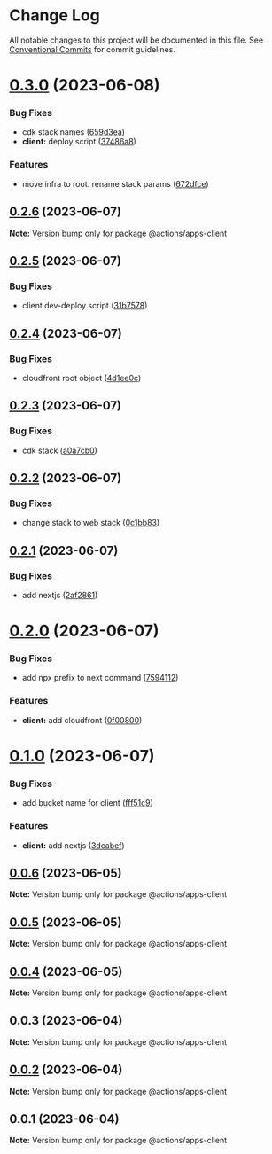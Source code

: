 # Change Log

All notable changes to this project will be documented in this file.
See [Conventional Commits](https://conventionalcommits.org) for commit guidelines.

# [0.3.0](https://github.com/ashleyjtaylor/actions/compare/@actions/apps-client@0.2.6...@actions/apps-client@0.3.0) (2023-06-08)


### Bug Fixes

* cdk stack names ([659d3ea](https://github.com/ashleyjtaylor/actions/commit/659d3ea6d6289f12120afe30fd116e1febcc692a))
* **client:** deploy script ([37486a8](https://github.com/ashleyjtaylor/actions/commit/37486a862e27c2b3e5eed591491102f6aa01ad08))


### Features

* move infra to root. rename stack params ([672dfce](https://github.com/ashleyjtaylor/actions/commit/672dfce4220dbddb9df9bd1cd7db02024459629b))





## [0.2.6](https://github.com/ashleyjtaylor/actions/compare/@actions/apps-client@0.2.5...@actions/apps-client@0.2.6) (2023-06-07)

**Note:** Version bump only for package @actions/apps-client





## [0.2.5](https://github.com/ashleyjtaylor/actions/compare/@actions/apps-client@0.2.4...@actions/apps-client@0.2.5) (2023-06-07)


### Bug Fixes

* client dev-deploy script ([31b7578](https://github.com/ashleyjtaylor/actions/commit/31b75786df39c2cbe2fe4de24dbb12193220450e))





## [0.2.4](https://github.com/ashleyjtaylor/actions/compare/@actions/apps-client@0.2.3...@actions/apps-client@0.2.4) (2023-06-07)


### Bug Fixes

* cloudfront root object ([4d1ee0c](https://github.com/ashleyjtaylor/actions/commit/4d1ee0c191c138d79f105404c7e0f3af7c4ba976))





## [0.2.3](https://github.com/ashleyjtaylor/actions/compare/@actions/apps-client@0.2.2...@actions/apps-client@0.2.3) (2023-06-07)


### Bug Fixes

* cdk stack ([a0a7cb0](https://github.com/ashleyjtaylor/actions/commit/a0a7cb00baed69b1ff6e6a782610a0197fff06e9))





## [0.2.2](https://github.com/ashleyjtaylor/actions/compare/@actions/apps-client@0.2.1...@actions/apps-client@0.2.2) (2023-06-07)


### Bug Fixes

* change stack to web stack ([0c1bb83](https://github.com/ashleyjtaylor/actions/commit/0c1bb83a7b5f414172981461c436f65a0a1589fb))





## [0.2.1](https://github.com/ashleyjtaylor/actions/compare/@actions/apps-client@0.2.0...@actions/apps-client@0.2.1) (2023-06-07)


### Bug Fixes

* add nextjs ([2af2861](https://github.com/ashleyjtaylor/actions/commit/2af2861066db6ed5920b5968fbe5b9e585a21531))





# [0.2.0](https://github.com/ashleyjtaylor/actions/compare/@actions/apps-client@0.1.0...@actions/apps-client@0.2.0) (2023-06-07)


### Bug Fixes

* add npx prefix to next command ([7594112](https://github.com/ashleyjtaylor/actions/commit/759411244e4140afd07527ae1792b9002aacd16d))


### Features

* **client:** add cloudfront ([0f00800](https://github.com/ashleyjtaylor/actions/commit/0f0080021fdb02f335b00a85d5b71db02d36526e))





# [0.1.0](https://github.com/ashleyjtaylor/actions/compare/@actions/apps-client@0.0.6...@actions/apps-client@0.1.0) (2023-06-07)


### Bug Fixes

* add bucket name for client ([fff51c9](https://github.com/ashleyjtaylor/actions/commit/fff51c9b6d6c63078af433b58087d077de34fe9b))


### Features

* **client:** add nextjs ([3dcabef](https://github.com/ashleyjtaylor/actions/commit/3dcabef664b7a9de1e9c8506b900b6c0925e4c8a))





## [0.0.6](https://github.com/ashleyjtaylor/actions/compare/@actions/apps-client@0.0.5...@actions/apps-client@0.0.6) (2023-06-05)

**Note:** Version bump only for package @actions/apps-client





## [0.0.5](https://github.com/ashleyjtaylor/actions/compare/@actions/apps-client@0.0.4...@actions/apps-client@0.0.5) (2023-06-05)

**Note:** Version bump only for package @actions/apps-client





## [0.0.4](https://github.com/ashleyjtaylor/actions/compare/@actions/apps-client@0.0.3...@actions/apps-client@0.0.4) (2023-06-05)

**Note:** Version bump only for package @actions/apps-client





## 0.0.3 (2023-06-04)

**Note:** Version bump only for package @actions/apps-client





## [0.0.2](https://github.com/ashleyjtaylor/actions/compare/@actions/apps-client@0.0.1...@actions/apps-client@0.0.2) (2023-06-04)

**Note:** Version bump only for package @actions/apps-client





## 0.0.1 (2023-06-04)

**Note:** Version bump only for package @actions/apps-client
